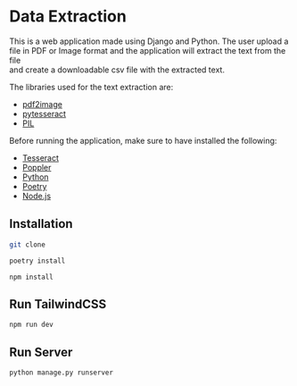 # Data Extraction

This is a web application made using Django and Python.
The user upload a file in PDF or Image format and the application will extract the text from the file  
and create a downloadable csv file with the extracted text.

The libraries used for the text extraction are:
 - [pdf2image](https://pypi.org/project/pdf2image/)
 - [pytesseract](https://pypi.org/project/pytesseract/)
 - [PIL](https://pypi.org/project/Pillow/)

Before running the application, make sure to have installed the following:
 - [Tesseract](https://github.com/tesseract-ocr/tesseract)
 - [Poppler](https://poppler.freedesktop.org/)
 - [Python](https://www.python.org/)
 - [Poetry](https://python-poetry.org/)
 - [Node.js](https://nodejs.org/en/)



## Installation

```bash
git clone
```

```bash
poetry install
```

```nodemon
npm install
```

## Run TailwindCSS

```nodemon
npm run dev
```

## Run Server
    
```python
python manage.py runserver
```


